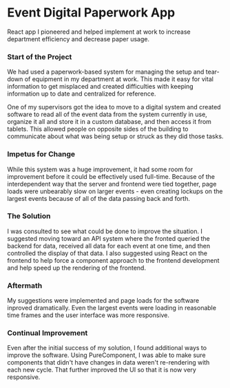 # Event Digital Paperwork App
React app I pioneered and helped implement at work to increase department efficiency and decrease paper usage.

### Start of the Project
We had used a paperwork-based system for managing the setup and tear-down of equipment in my department at work. 
This made it easy for vital information to get misplaced and created difficulties with keeping information up to date 
and centralized for reference.

One of my supervisors got the idea to move to a digital system and created software to read all of the event data from the 
system currently in use, organize it all and store it in a custom database, and then access it from tablets. 
This allowed people on opposite sides of the building to communicate about what was being setup or struck as they 
did those tasks.

### Impetus for Change
While this system was a huge improvement, it had some room for improvement before it could be effectively used full-time. 
Because of the interdependent way that the server and frontend were tied together, page loads were unbearably slow on larger events - 
even creating lockups on the largest events because of all of the data passing back and forth.

### The Solution

I was consulted to see what could be done to improve the situation. I suggested moving toward an API system where the fronted queried 
the backend for data, received all data for each event at one time, and then controlled the display of that data. 
I also suggested using React on the frontend to help force a component approach to the frontend development and help 
speed up the rendering of the frontend.

### Aftermath
My suggestions were implemented and page loads for the software inproved dramatically. Even the largest events were 
loading in reasonable time frames and the user interface was more responsive.

### Continual Improvement
Even after the initial success of my solution, I found additional ways to improve the software. Using PureComponent, 
I was able to make sure components that didn't have changes in data weren't re-rendering with each new cycle. 
That further improved the UI so that it is now very responsive.
